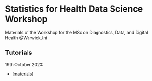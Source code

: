 # Statistics for Health Data Science Workshop

Materials of the Workshop for the MSc on Diagnostics, Data, and Digital Health @WarwickUni 

## Tutorials

19th October 2023:
  * [[materials](https://colab.research.google.com/drive/1FcbtdGuIuwurN3EGpIDyS8xEEiWTmbSj?usp=sharing)]

